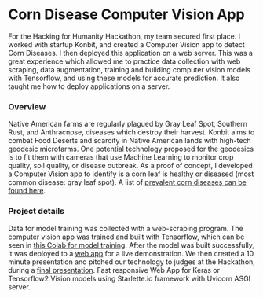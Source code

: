 # Corn Disease Computer Vision App

For the Hacking for Humanity Hackathon, my team secured first place. I worked with startup Konbit, and created a Computer Vision app to detect Corn Diseases. I then deployed this application on a web server. This was a great experience which allowed me to practice data collection with web scraping, data augmentation, training and building computer vision models with Tensorflow, and using these models for accurate prediction. It also taught me how to deploy applications on a server. 

### Overview 
Native American farms are regularly plagued by Gray Leaf Spot, Southern Rust, and Anthracnose, diseases which destroy their harvest. Konbit aims to combat Food Deserts and scarcity in Native American lands with high-tech geodesic microfarms. One potential technology proposed for the geodesics is to fit them with cameras that use Machine Learning to monitor crop quality, soil quality, or disease outbreak. As a proof of concept, I developed a Computer Vision app to identify is a corn leaf is healthy or diseased (most common disease: gray leaf spot). A list of [prevalent corn diseases can be found here](https://www.cropscience.bayer.us/learning-center/articles/corn-diseases-threaten-yields).

### Project details
Data for model training was collected with a web-scraping program. The computer vision app was trained and built with Tensorflow, which can be seen in [this Colab for model training](https://colab.research.google.com/drive/1Sl69zT26y1VCQT0B0a3Iocv-GYUNtztg). After the model was built successfully, it was deployed to a [web app](https://corn-disease-categorization.onrender.com/) for a live demonstration. We then created a 10 minute presentation and pitched our technology to judges at the Hackathon, during a [final presentation](https://drive.google.com/drive/folders/1yFeyez01-_Y1zcrHPuQN0XStmjFjqmzi?usp=sharing). Fast responsive Web App for Keras or Tensorflow2 Vision models using Starlette.io framework with Uvicorn ASGI server.
